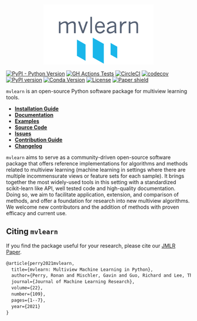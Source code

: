 <p align="center">
  <img width=300 src="docs/figures/mvlearn-logo-transparent-grey.png" />
</p>


[![PyPI - Python Version](https://img.shields.io/pypi/pyversions/mvlearn.svg)](https://img.shields.io/pypi/pyversions/mvlearn.svg)
[![GH Actions Tests](https://github.com/mvlearn/mvlearn/actions/workflows/main.yml/badge.svg)](https://github.com/mvlearn/mvlearn/actions)
[![CircleCI](https://circleci.com/gh/mvlearn/mvlearn/tree/main.svg?style=shield)](https://app.circleci.com/pipelines/github/mvlearn/mvlearn)
[![codecov](https://codecov.io/gh/mvlearn/mvlearn/branch/main/graph/badge.svg)](https://codecov.io/gh/mvlearn/mvlearn)
[![PyPI version](https://badge.fury.io/py/mvlearn.svg)](https://badge.fury.io/py/mvlearn)
[![Conda Version](https://img.shields.io/conda/vn/conda-forge/mvlearn.svg)](https://anaconda.org/conda-forge/mvlearn)
[![License](https://img.shields.io/github/license/mvlearn/mvlearn)](https://opensource.org/licenses/MIT)
[![Paper shield](https://img.shields.io/badge/JMLR-Paper-red)](https://www.jmlr.org/papers/volume22/20-1370/20-1370.pdf)


`mvlearn` is an open-source Python software package for multiview learning tools.

- [**Installation Guide**](https://mvlearn.github.io/install.html)
- [**Documentation**](https://mvlearn.github.io/)
- [**Examples**](https://mvlearn.github.io/auto_examples/index.html)
- [**Source Code**](https://github.com/mvlearn/mvlearn/tree/main/mvlearn)
- [**Issues**](https://github.com/mvlearn/mvlearn/issues)
- [**Contribution Guide**](https://mvlearn.github.io/contributing.html)
- [**Changelog**](https://mvlearn.github.io/changelog.html)

`mvlearn` aims to serve as a community-driven open-source software package that offers reference implementations for algorithms and methods related to multiview learning (machine learning in settings where there are multiple incommensurate views or feature sets for each sample). It brings together the most widely-used tools in this setting with a standardized scikit-learn like API, well tested code and high-quality documentation. Doing so, we aim to facilitate application, extension, and comparison of methods, and offer a foundation for research into new multiview algorithms. We welcome new contributors and the addition of methods with proven efficacy and current use.

## Citing `mvlearn`

If you find the package useful for your research, please cite our [JMLR Paper](https://www.jmlr.org/papers/volume22/20-1370/20-1370.pdf).

```tex
@article{perry2021mvlearn,
  title={mvlearn: Multiview Machine Learning in Python},
  author={Perry, Ronan and Mischler, Gavin and Guo, Richard and Lee, Theodore and Chang, Alexander and Koul, Arman and Franz, Cameron and Richard, Hugo and Carmichael, Iain and Ablin, Pierre and others},
  journal={Journal of Machine Learning Research},
  volume={22},
  number={109},
  pages={1--7},
  year={2021}
}
```

